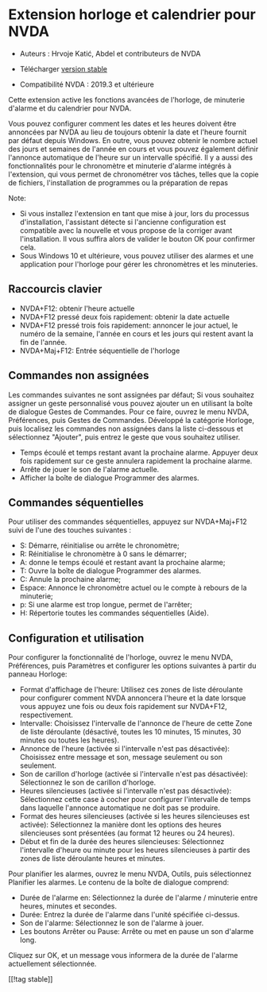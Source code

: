 # Extension horloge et calendrier  pour NVDA #

* Auteurs : Hrvoje Katić, Abdel et contributeurs de NVDA
* Télécharger [version stable][1]

* Compatibilité NVDA : 2019.3 et ultérieure

Cette extension active les fonctions avancées de l'horloge, de minuterie
d'alarme et du calendrier pour NVDA.

Vous pouvez configurer comment les dates et les heures doivent être
annoncées par NVDA au lieu de toujours obtenir la date et l'heure fournit
par défaut depuis Windows. En outre, vous pouvez obtenir le nombre actuel
des jours et semaines de l'année en cours et vous pouvez également définir
l'annonce automatique de l'heure sur un intervalle spécifié. Il y a aussi
des fonctionnalités pour le chronomètre et minuterie d'alarme intégrés à
l'extension, qui vous permet de chronométrer vos tâches, telles que la copie
de fichiers, l'installation de programmes ou la préparation de repas

Note:

* Si vous installez l'extension en tant que mise à jour, lors du processus
  d'installation, l'assistant détecte si l'ancienne configuration est
  compatible avec la nouvelle et vous propose de la corriger avant
  l'installation. Il vous suffira alors de valider le bouton OK pour
  confirmer cela.
* Sous Windows 10 et ultérieure, vous pouvez utiliser des alarmes et une
  application pour l'horloge pour gérer les chronomètres et les minuteries.

## Raccourcis clavier

* NVDA+F12: obtenir l'heure actuelle
* NVDA+F12 pressé deux fois rapidement: obtenir la date actuelle
* NVDA+F12 pressé trois fois rapidement: annoncer le jour actuel, le numéro
  de la semaine, l'année en cours et les jours qui restent avant la fin de
  l'année.
* NVDA+Maj+F12: Entrée séquentielle de l'horloge

## Commandes non assignées

Les commandes suivantes ne sont assignées par défaut; Si vous souhaitez
assigner un geste personnalisé vous pouvez ajouter un en utilisant la  boîte
de dialogue Gestes de Commandes. Pour ce faire, ouvrez le menu NVDA,
Préférences, puis Gestes de Commandes. Développé la catégorie Horloge, puis
localisez les commandes non assignées dans la liste ci-dessous et
sélectionnez "Ajouter", puis entrez le geste que vous souhaitez utiliser.

* Temps écoulé et temps restant avant la prochaine alarme. Appuyer deux fois
  rapidement sur ce geste annulera rapidement la prochaine alarme.
* Arrête de jouer le son de l'alarme actuelle.
* Afficher la boîte de dialogue Programmer des alarmes.

## Commandes séquentielles

Pour utiliser des commandes séquentielles, appuyez sur NVDA+Maj+F12 suivi de
l'une des touches suivantes :

* S: Démarre, réinitialise ou arrête le chronomètre;
* R: Réinitialise le chronomètre à 0 sans le démarrer;
* A: donne le temps écoulé et restant avant la prochaine alarme;
* T: Ouvre la boîte de dialogue Programmer des alarmes.
* C: Annule la prochaine alarme;
* Espace: Annonce le chronomètre actuel ou le compte à rebours de la
  minuterie;
* p: Si une alarme est trop longue, permet de l'arrêter;
* H: Répertorie toutes les commandes séquentielles (Aide).

## Configuration et utilisation

Pour configurer la fonctionnalité de l'horloge, ouvrez le menu NVDA,
Préférences, puis Paramètres et configurer les options suivantes à partir du
panneau Horloge:

* Format d'affichage de l'heure: Utilisez ces zones de liste déroulante pour
  configurer comment NVDA annoncera l'heure et la date lorsque vous appuyez
  une fois ou deux fois rapidement sur NVDA+F12, respectivement.
* Intervalle: Choisissez l'intervalle de l'annonce de l'heure de cette Zone
  de liste déroulante (désactivé, toutes les 10 minutes, 15 minutes, 30
  minutes ou toutes les heures).
* Annonce de l'heure (activée si l'intervalle n'est pas désactivée):
  Choisissez entre message et son, message seulement ou son seulement.
* Son de carillon d'horloge (activée si l'intervalle n'est pas désactivée):
  Sélectionnez le son de carillon d'horloge.
* Heures silencieuses (activée si l'intervalle n'est pas désactivée):
  Sélectionnez cette case à cocher pour configurer l'intervalle de temps
  dans laquelle l'annonce automatique ne doit pas se produire.
* Format des heures silencieuses (activée si les heures silencieuses est
  activée): Sélectionnez la manière dont les options des heures silencieuses
  sont présentées (au format 12 heures ou 24 heures).
* Début et fin de la durée des heures silencieuses: Sélectionnez
  l'intervalle d'heure ou minute pour les heures silencieuses à partir des
  zones de liste déroulante heures et minutes.

Pour planifier les alarmes, ouvrez le menu NVDA, Outils, puis sélectionnez
Planifier les alarmes. Le contenu de la boîte de dialogue comprend:

* Durée de l'alarme en: Sélectionnez la durée de l'alarme / minuterie entre
  heures, minutes et secondes.
* Durée: Entrez la durée de l'alarme dans l'unité spécifiée ci-dessus.
* Son de l'alarme: Sélectionnez le son de l'alarme à jouer.
* Les boutons Arrêter ou Pause: Arrête ou met en pause un son d'alarme long.

Cliquez sur OK, et un message vous informera de la durée de l'alarme
actuellement sélectionnée.

[[!tag stable]]

[1]: https://www.nvaccess.org/addonStore/legacy?file=clock
